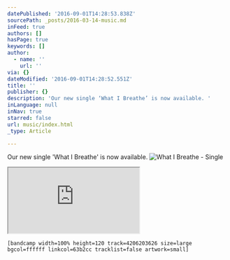 ```yaml
---
datePublished: '2016-09-01T14:28:53.838Z'
sourcePath: _posts/2016-03-14-music.md
inFeed: true
authors: []
hasPage: true
keywords: []
author:
  - name: ''
    url: ''
via: {}
dateModified: '2016-09-01T14:28:52.551Z'
title: ''
publisher: {}
description: 'Our new single ‘What I Breathe’ is now available. '
inLanguage: null
inNav: true
starred: false
url: music/index.html
_type: Article

---
```

Our new single 'What I Breathe' is now available. ![What I Breathe - Single](https://the-grid-user-content.s3-us-west-2.amazonaws.com/1ee42de7-fb56-446f-9e3b-72bd1a5bb68e.png)

<iframe src="https://the-grid.github.io/ed-userhtml/?g=eJxVkLFuhDAMhl8lQup4F8pVDEAYKnXoUlVdOjuJIREJQY5PlD594Zjq7ZP125_-zg8EEUXmLaAqdCKL1IiyFau37BrxXJZPrXDoR8c7VeXy0xYik1GFY15yI6WG2RqIy9WkKN-iRmvRfgbYkCQTmEm9VGVdlbe6qmX2v6gC0IhSjyYFNTxGBj9PB9Y3XRlz5oLPrAYIGSUQr4kmlSOEcGznvADhzIrpjnI3QogBc-47EI5wOPV2O0rjHefkM17_iT4-yNUBX_xFEwI7LPrvncW7eD1Z6E18HXnxcRzoJPSdPBvr_wB2-G3D" style=""></iframe>

    [bandcamp width=100% height=120 track=4206203626 size=large bgcol=ffffff linkcol=63b2cc tracklist=false artwork=small]